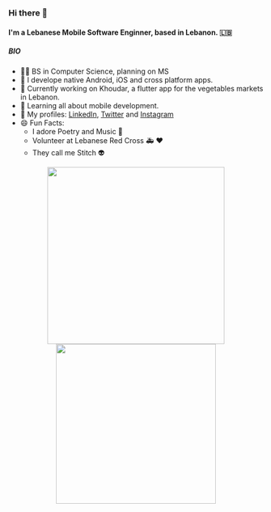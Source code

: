 ### Hi there 👋

#### I'm a Lebanese Mobile Software Enginner, based in Lebanon. 🇱🇧

##### BIO

- 👨‍🎓 BS in Computer Science, planning on MS
- 🎱 I develope native Android, iOS and cross platform apps.
- 🥝 Currently working on Khoudar, a flutter app for the vegetables markets in Lebanon.
- 🌱 Learning all about mobile development.
- 🔗 My profiles: [LinkedIn](https://www.linkedin.com/in/abdulrahmanqabbout/), [Twitter](https://twitter.com/qabbout) and [Instagram](https://instagram.com/Qabbout)
- 😄 Fun Facts: 
  - I adore Poetry and Music 🎵
  - Volunteer at Lebanese Red Cross 🚑 ❤️
  - They call me Stitch 👽

<div align="center">
<img src="http://24.media.tumblr.com/d86fe6093af11856043bf41ef902465e/tumblr_mnhmqraFSD1rsi6f2o1_400.gif" width="350"></img> 
<img src="https://i.imgur.com/K3l9iqp.gif" width="316"></img> 
</div>
